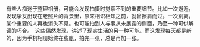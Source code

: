 有些人痴迷于整理相册，可能会发现拍摄时觉察不到的重要细节。比如一次邂逅，发现挚友出现在老照片的背景里，原来相识相知之前，就曾擦肩而过。一次别离，某个重要的人再也消失不见。也可能拍到人与事从未展露的侧面，乃至一种可供解读的巧合。 
这些偶然发现，讲述了现实生活的另一种可能。而这发现每天都是新的，因为手机相册始终在膨胀，拍完一张，总是再加一张。​